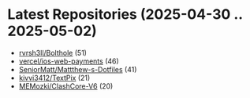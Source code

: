 # Latest Repositories (2025-04-30 .. 2025-05-02)

- [rvrsh3ll/Bolthole](https://github.com/rvrsh3ll/Bolthole) (51)
- [vercel/ios-web-payments](https://github.com/vercel/ios-web-payments) (46)
- [SeniorMatt/Mattthew-s-Dotfiles](https://github.com/SeniorMatt/Mattthew-s-Dotfiles) (41)
- [kivvi3412/TextPix](https://github.com/kivvi3412/TextPix) (21)
- [MEMozki/ClashCore-V6](https://github.com/MEMozki/ClashCore-V6) (20)
